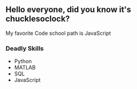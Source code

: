 ## Hello everyone, did you know it's chucklesoclock?

My favorite Code school path is JavaScript

### Deadly Skills
* Python
* MATLAB
* SQL
* JavaScript
